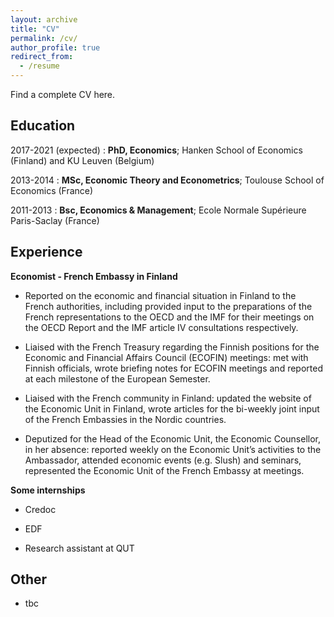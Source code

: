 ```yaml
---
layout: archive
title: "CV"
permalink: /cv/
author_profile: true
redirect_from:
  - /resume
---
```


<!-- {% include base_path %} -->

Find a complete CV here.

Education
---------

2017-2021 (expected)
:   **PhD, Economics**; Hanken School of Economics (Finland) and KU Leuven (Belgium)

2013-2014
:   **MSc, Economic Theory and Econometrics**; Toulouse School of Economics (France)

2011-2013
:   **Bsc, Economics & Management**; Ecole Normale Supérieure Paris-Saclay (France)

Experience
----------

**Economist - French Embassy in Finland**


* Reported on the economic and financial situation in Finland to the French authorities, including provided input to the preparations of the French representations to the OECD and the IMF for their meetings on the OECD Report and the IMF article IV consultations respectively.

* Liaised with the French Treasury regarding the Finnish positions for the Economic and Financial Affairs Council (ECOFIN) meetings: met with Finnish officials, wrote briefing notes for ECOFIN meetings and reported at each milestone of the European Semester.

* Liaised with the French community in Finland: updated the website of the Economic Unit in Finland, wrote articles for the bi-weekly joint input of the French Embassies in the Nordic countries.

* Deputized for the Head of the Economic Unit, the Economic Counsellor, in her absence: reported weekly on the Economic Unit’s activities to the Ambassador, attended economic events (e.g. Slush) and seminars, represented the Economic Unit of the French Embassy at meetings.

**Some internships**

* Credoc

* EDF 

* Research assistant at QUT

Other
----------------------------------------

* tbc


<!---
Education
======
* B.S. in GitHub, GitHub University, 2012
* M.S. in Jekyll, GitHub University, 2014
* Ph.D in Version Control Theory, GitHub University, 2018 (expected)
--> 

<!---
Work experience
======
* Summer 2015: Research Assistant
  * Github University
  * Duties included: Tagging issues
  * Supervisor: Professor Git



<!---
* Fall 2015: Research Assistant
  * Github University
  * Duties included: Merging pull requests
  * Supervisor: Professor Hub


<!---
Skills
======
* Skill 1
* Skill 2
  * Sub-skill 2.1
  * Sub-skill 2.2
  * Sub-skill 2.3
* Skill 3

<!---
Publications
======
  <ul>{% for post in site.publications %}
    {% include archive-single-cv.html %}
  {% endfor %}</ul>

<!---  
Talks
======
  <ul>{% for post in site.talks %}
    {% include archive-single-talk-cv.html %}
  {% endfor %}</ul>

<!---  
Teaching
======
  <ul>{% for post in site.teaching %}
    {% include archive-single-cv.html %}
  {% endfor %}</ul>
 
<!--- 
Service and leadership
======
* Currently signed in to 43 different slack teams

--> 
